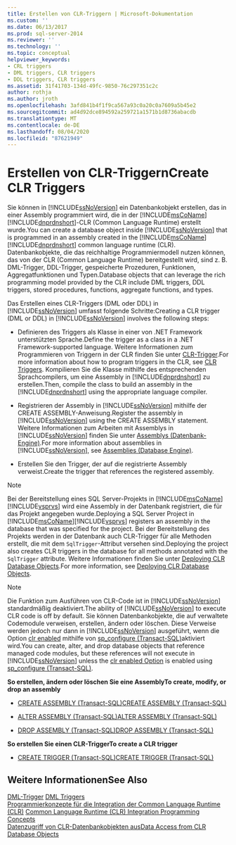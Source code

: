```yaml
---
title: Erstellen von CLR-Triggern | Microsoft-Dokumentation
ms.custom: ''
ms.date: 06/13/2017
ms.prod: sql-server-2014
ms.reviewer: ''
ms.technology: ''
ms.topic: conceptual
helpviewer_keywords:
- CRL triggers
- DML triggers, CLR triggers
- DDL triggers, CLR triggers
ms.assetid: 31f41703-134d-49fc-9850-76c297351c2c
author: rothja
ms.author: jroth
ms.openlocfilehash: 3afd841b4f1f9ca567a93c0a20c0a7609a5b45e2
ms.sourcegitcommit: ad4d92dce894592a259721a1571b1d8736abacdb
ms.translationtype: MT
ms.contentlocale: de-DE
ms.lasthandoff: 08/04/2020
ms.locfileid: "87621949"
---
```

# <a name="create-clr-triggers"></a><span data-ttu-id="63fb4-102">Erstellen von CLR-Triggern</span><span class="sxs-lookup"><span data-stu-id="63fb4-102">Create CLR Triggers</span></span>
  <span data-ttu-id="63fb4-103">Sie können in [!INCLUDE[ssNoVersion](../../includes/ssnoversion-md.md)] ein Datenbankobjekt erstellen, das in einer Assembly programmiert wird, die in der [!INCLUDE[msCoName](../../includes/msconame-md.md)] [!INCLUDE[dnprdnshort](../../includes/dnprdnshort-md.md)]-CLR (Common Language Runtime) erstellt wurde.</span><span class="sxs-lookup"><span data-stu-id="63fb4-103">You can create a database object inside [!INCLUDE[ssNoVersion](../../includes/ssnoversion-md.md)] that is programmed in an assembly created in the [!INCLUDE[msCoName](../../includes/msconame-md.md)] [!INCLUDE[dnprdnshort](../../includes/dnprdnshort-md.md)] common language runtime (CLR).</span></span> <span data-ttu-id="63fb4-104">Datenbankobjekte, die das reichhaltige Programmiermodell nutzen können, das von der CLR (Common Language Runtime) bereitgestellt wird, sind z. B. DML-Trigger, DDL-Trigger, gespeicherte Prozeduren, Funktionen, Aggregatfunktionen und Typen.</span><span class="sxs-lookup"><span data-stu-id="63fb4-104">Database objects that can leverage the rich programming model provided by the CLR include DML triggers, DDL triggers, stored procedures, functions, aggregate functions, and types.</span></span>  
  
 <span data-ttu-id="63fb4-105">Das Erstellen eines CLR-Triggers (DML oder DDL) in [!INCLUDE[ssNoVersion](../../includes/ssnoversion-md.md)] umfasst folgende Schritte:</span><span class="sxs-lookup"><span data-stu-id="63fb4-105">Creating a CLR trigger (DML or DDL) in [!INCLUDE[ssNoVersion](../../includes/ssnoversion-md.md)] involves the following steps:</span></span>  
  
-   <span data-ttu-id="63fb4-106">Definieren des Triggers als Klasse in einer von .NET Framework unterstützten Sprache.</span><span class="sxs-lookup"><span data-stu-id="63fb4-106">Define the trigger as a class in a .NET Framework-supported language.</span></span> <span data-ttu-id="63fb4-107">Weitere Informationen zum Programmieren von Triggern in der CLR finden Sie unter [CLR-Trigger](../../database-engine/dev-guide/clr-triggers.md).</span><span class="sxs-lookup"><span data-stu-id="63fb4-107">For more information about how to program triggers in the CLR, see [CLR Triggers](../../database-engine/dev-guide/clr-triggers.md).</span></span> <span data-ttu-id="63fb4-108">Kompilieren Sie die Klasse mithilfe des entsprechenden Sprachcompilers, um eine Assembly in [!INCLUDE[dnprdnshort](../../includes/dnprdnshort-md.md)] zu erstellen.</span><span class="sxs-lookup"><span data-stu-id="63fb4-108">Then, compile the class to build an assembly in the [!INCLUDE[dnprdnshort](../../includes/dnprdnshort-md.md)] using the appropriate language compiler.</span></span>  
  
-   <span data-ttu-id="63fb4-109">Registrieren der Assembly in [!INCLUDE[ssNoVersion](../../includes/ssnoversion-md.md)] mithilfe der CREATE ASSEMBLY-Anweisung.</span><span class="sxs-lookup"><span data-stu-id="63fb4-109">Register the assembly in [!INCLUDE[ssNoVersion](../../includes/ssnoversion-md.md)] using the CREATE ASSEMBLY statement.</span></span> <span data-ttu-id="63fb4-110">Weitere Informationen zum Arbeiten mit Assemblys in [!INCLUDE[ssNoVersion](../../includes/ssnoversion-md.md)] finden Sie unter [Assemblys &#40;Datenbank-Engine&#41;](../clr-integration/assemblies-database-engine.md).</span><span class="sxs-lookup"><span data-stu-id="63fb4-110">For more information about assemblies in [!INCLUDE[ssNoVersion](../../includes/ssnoversion-md.md)], see [Assemblies &#40;Database Engine&#41;](../clr-integration/assemblies-database-engine.md).</span></span>  
  
-   <span data-ttu-id="63fb4-111">Erstellen Sie den Trigger, der auf die registrierte Assembly verweist.</span><span class="sxs-lookup"><span data-stu-id="63fb4-111">Create the trigger that references the registered assembly.</span></span>  
  
> [!NOTE]  
>  <span data-ttu-id="63fb4-112">Bei der Bereitstellung eines SQL Server-Projekts in [!INCLUDE[msCoName](../../includes/msconame-md.md)][!INCLUDE[vsprvs](../../includes/vsprvs-md.md)] wird eine Assembly in der Datenbank registriert, die für das Projekt angegeben wurde.</span><span class="sxs-lookup"><span data-stu-id="63fb4-112">Deploying a SQL Server Project in [!INCLUDE[msCoName](../../includes/msconame-md.md)][!INCLUDE[vsprvs](../../includes/vsprvs-md.md)] registers an assembly in the database that was specified for the project.</span></span> <span data-ttu-id="63fb4-113">Bei der Bereitstellung des Projekts werden in der Datenbank auch CLR-Trigger für alle Methoden erstellt, die mit dem `SqlTrigger`-Attribut versehen sind.</span><span class="sxs-lookup"><span data-stu-id="63fb4-113">Deploying the project also creates CLR triggers in the database for all methods annotated with the `SqlTrigger` attribute.</span></span> <span data-ttu-id="63fb4-114">Weitere Informationen finden Sie unter [Deploying CLR Database Objects](../clr-integration/deploying-clr-database-objects.md).</span><span class="sxs-lookup"><span data-stu-id="63fb4-114">For more information, see [Deploying CLR Database Objects](../clr-integration/deploying-clr-database-objects.md).</span></span>  
  
> [!NOTE]  
>  <span data-ttu-id="63fb4-115">Die Funktion zum Ausführen von CLR-Code ist in [!INCLUDE[ssNoVersion](../../includes/ssnoversion-md.md)] standardmäßig deaktiviert.</span><span class="sxs-lookup"><span data-stu-id="63fb4-115">The ability of [!INCLUDE[ssNoVersion](../../includes/ssnoversion-md.md)] to execute CLR code is off by default.</span></span> <span data-ttu-id="63fb4-116">Sie können Datenbankobjekte, die auf verwaltete Codemodule verweisen, erstellen, ändern oder löschen. Diese Verweise werden jedoch nur dann in [!INCLUDE[ssNoVersion](../../includes/ssnoversion-md.md)] ausgeführt, wenn die Option [clr enabled](../../database-engine/configure-windows/clr-enabled-server-configuration-option.md) mithilfe von [sp_configure (Transact-SQL)](/sql/relational-databases/system-stored-procedures/sp-configure-transact-sql)aktiviert wird.</span><span class="sxs-lookup"><span data-stu-id="63fb4-116">You can create, alter, and drop database objects that reference managed code modules, but these references will not execute in [!INCLUDE[ssNoVersion](../../includes/ssnoversion-md.md)] unless the [clr enabled Option](../../database-engine/configure-windows/clr-enabled-server-configuration-option.md) is enabled using [sp_configure (Transact-SQL)](/sql/relational-databases/system-stored-procedures/sp-configure-transact-sql).</span></span>  
  
 <span data-ttu-id="63fb4-117">**So erstellen, ändern oder löschen Sie eine Assembly**</span><span class="sxs-lookup"><span data-stu-id="63fb4-117">**To create, modify, or drop an assembly**</span></span>  
  
-   [<span data-ttu-id="63fb4-118">CREATE ASSEMBLY &#40;Transact-SQL&#41;</span><span class="sxs-lookup"><span data-stu-id="63fb4-118">CREATE ASSEMBLY &#40;Transact-SQL&#41;</span></span>](/sql/t-sql/statements/create-assembly-transact-sql)  
  
-   [<span data-ttu-id="63fb4-119">ALTER ASSEMBLY &#40;Transact-SQL&#41;</span><span class="sxs-lookup"><span data-stu-id="63fb4-119">ALTER ASSEMBLY &#40;Transact-SQL&#41;</span></span>](/sql/t-sql/statements/alter-assembly-transact-sql)  
  
-   [<span data-ttu-id="63fb4-120">DROP ASSEMBLY &#40;Transact-SQL&#41;</span><span class="sxs-lookup"><span data-stu-id="63fb4-120">DROP ASSEMBLY &#40;Transact-SQL&#41;</span></span>](/sql/t-sql/statements/drop-assembly-transact-sql)  
  
 <span data-ttu-id="63fb4-121">**So erstellen Sie einen CLR-Trigger**</span><span class="sxs-lookup"><span data-stu-id="63fb4-121">**To create a CLR trigger**</span></span>  
  
-   [<span data-ttu-id="63fb4-122">CREATE TRIGGER &#40;Transact-SQL&#41;</span><span class="sxs-lookup"><span data-stu-id="63fb4-122">CREATE TRIGGER &#40;Transact-SQL&#41;</span></span>](/sql/t-sql/statements/create-trigger-transact-sql)  
  
## <a name="see-also"></a><span data-ttu-id="63fb4-123">Weitere Informationen</span><span class="sxs-lookup"><span data-stu-id="63fb4-123">See Also</span></span>  
 <span data-ttu-id="63fb4-124">[DML-Trigger](dml-triggers.md) </span><span class="sxs-lookup"><span data-stu-id="63fb4-124">[DML Triggers](dml-triggers.md) </span></span>  
 <span data-ttu-id="63fb4-125">[Programmierkonzepte für die Integration der Common Language Runtime &#40;CLR&#41;](../clr-integration/common-language-runtime-clr-integration-programming-concepts.md) </span><span class="sxs-lookup"><span data-stu-id="63fb4-125">[Common Language Runtime &#40;CLR&#41; Integration Programming Concepts](../clr-integration/common-language-runtime-clr-integration-programming-concepts.md) </span></span>  
 [<span data-ttu-id="63fb4-126">Datenzugriff von CLR-Datenbankobjekten aus</span><span class="sxs-lookup"><span data-stu-id="63fb4-126">Data Access from CLR Database Objects</span></span>](../clr-integration/data-access/data-access-from-clr-database-objects.md)  
  
  
